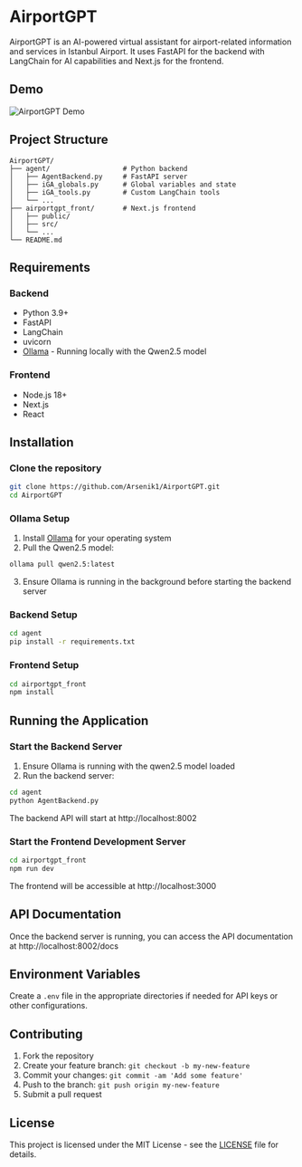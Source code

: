 # AirportGPT

AirportGPT is an AI-powered virtual assistant for airport-related information and services in Istanbul Airport. It uses FastAPI for the backend with LangChain for AI capabilities and Next.js for the frontend.

## Demo

![AirportGPT Demo](AirportGPT.gif)

## Project Structure

```
AirportGPT/
├── agent/                  # Python backend
│   ├── AgentBackend.py     # FastAPI server
│   ├── iGA_globals.py      # Global variables and state
│   ├── iGA_tools.py        # Custom LangChain tools
│   └── ...
├── airportgpt_front/       # Next.js frontend
│   ├── public/
│   ├── src/
│   └── ...
└── README.md
```

## Requirements

### Backend
- Python 3.9+
- FastAPI
- LangChain
- uvicorn
- [Ollama](https://ollama.com/) - Running locally with the Qwen2.5 model

### Frontend
- Node.js 18+
- Next.js
- React

## Installation

### Clone the repository
```bash
git clone https://github.com/Arsenik1/AirportGPT.git
cd AirportGPT
```

### Ollama Setup
1. Install [Ollama](https://ollama.com/) for your operating system
2. Pull the Qwen2.5 model:
```bash
ollama pull qwen2.5:latest
```
3. Ensure Ollama is running in the background before starting the backend server

### Backend Setup
```bash
cd agent
pip install -r requirements.txt
```

### Frontend Setup
```bash
cd airportgpt_front
npm install
```

## Running the Application

### Start the Backend Server
1. Ensure Ollama is running with the qwen2.5 model loaded
2. Run the backend server:
```bash
cd agent
python AgentBackend.py
```
The backend API will start at http://localhost:8002

### Start the Frontend Development Server
```bash
cd airportgpt_front
npm run dev
```
The frontend will be accessible at http://localhost:3000

## API Documentation

Once the backend server is running, you can access the API documentation at http://localhost:8002/docs

## Environment Variables

Create a `.env` file in the appropriate directories if needed for API keys or other configurations.

## Contributing

1. Fork the repository
2. Create your feature branch: `git checkout -b my-new-feature`
3. Commit your changes: `git commit -am 'Add some feature'`
4. Push to the branch: `git push origin my-new-feature`
5. Submit a pull request

## License

This project is licensed under the MIT License - see the [LICENSE](LICENSE) file for details.
